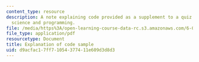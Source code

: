```yaml
---
content_type: resource
description: A note explaining code provided as a supplement to a quiz on computer
  science and programming.
file: /media/https%3A/open-learning-course-data-rc.s3.amazonaws.com/6-00-introduction-to-computer-science-and-programming-fall-2008/d9acfac17ff71054377411e609d3d8d3_q3_explain.pdf
file_type: application/pdf
resourcetype: Document
title: Explanation of code sample
uid: d9acfac1-7ff7-1054-3774-11e609d3d8d3
---
```

